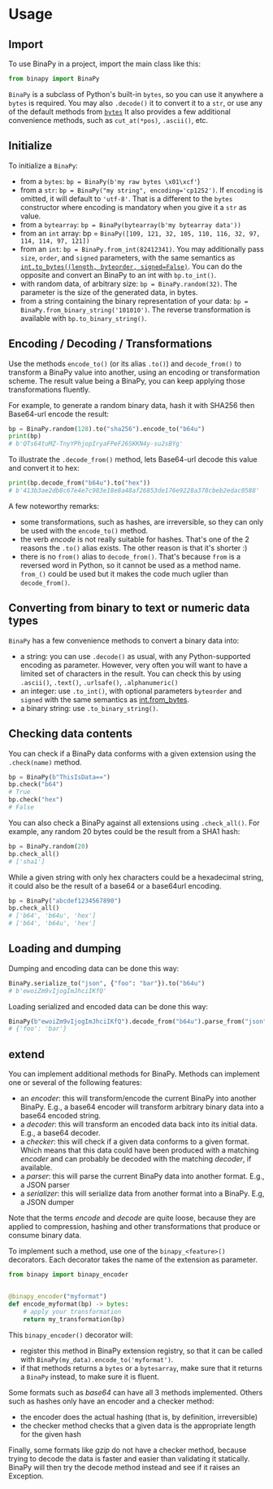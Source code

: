 # Usage

## Import
To use BinaPy in a project, import the main class like this:

```python
from binapy import BinaPy
```

`BinaPy` is a subclass of Python's built-in `bytes`, so you can use it anywhere a `bytes` is required.
You may also `.decode()` it to convert it to a `str`, or use any of the default methods from [`bytes`](https://docs.python.org/3/library/stdtypes.html#bytes)
It also provides a few additional convenience methods, such as `cut_at(*pos)`, `.ascii()`, etc.

## Initialize
To initialize a `BinaPy`:

- from a `bytes`: `bp = BinaPy(b'my raw bytes \x01\xcf'`)
- from a `str`: `bp = BinaPy("my string", encoding='cp1252')`. If `encoding` is omitted, it will default to `'utf-8'`. That is a different to the `bytes` constructor where encoding is mandatory when you give it a `str` as value.
- from a `bytearray`: `bp = BinaPy(bytearray(b'my bytearray data'))`
- from an `int` array: bp = `BinaPy([109, 121, 32, 105, 110, 116, 32, 97, 114, 114, 97, 121])`
- from an `int`: `bp = BinaPy.from_int(82412341)`. You may additionally pass `size`, `order`, and `signed` parameters, with the same semantics as [`int.to_bytes((length, byteorder, signed=False)`](https://docs.python.org/3/library/stdtypes.html#int.to_bytes). You can do the opposite and convert an BinaPy to an int with `bp.to_int()`.
- with random data, of arbitrary size: `bp = BinaPy.random(32)`. The parameter is the size of the generated data, in bytes.
- from a string containing the binary representation of your data: `bp = BinaPy.from_binary_string('101010')`. The reverse transformation is available with `bp.to_binary_string()`.

## Encoding / Decoding / Transformations
Use the methods `encode_to()` (or its alias `.to()`) and `decode_from()` to transform a BinaPy value into another, using an encoding or transformation scheme. The result value
being a BinaPy, you can keep applying those transformations fluently.

For example, to generate a random binary data, hash it with SHA256 then Base64-url encode the result:
```python
bp = BinaPy.random(128).to("sha256").encode_to("b64u")
print(bp)
# b'QTs64tuMZ-TnyYPhjopIryaFPeF26SKKN4y-su2sBYg'
```

To illustrate the `.decode_from()` method, lets Base64-url decode this value and convert it to hex:
```python
print(bp.decode_from("b64u").to("hex"))
# b'413b3ae2db8c67e4e7c983e18e8a48af26853de176e9228a378cbeb2edac0588'
```

A few noteworthy remarks:

- some transformations, such as hashes, are irreversible, so they can only be used with the `encode_to()` method.
- the verb _encode_ is not really suitable for hashes. That's one of the 2 reasons the `.to()` alias exists. The other reason is that it's shorter :)
- there is no `from()` alias to `decode_from()`. That's because `from` is a reversed word in Python, so it cannot be used as a method name. `from_()` could be used but it makes the code much uglier than `decode_from()`.


## Converting from binary to text or numeric data types

`BinaPy` has a few convenience methods to convert a binary data into:

- a string: you can use `.decode()` as usual, with any Python-supported encoding as parameter. However, very often you will want to have a limited set of characters in the result. You can check this by using `.ascii()`, `.text()`, `.urlsafe()`, `.alphanumeric()`
- an integer: use `.to_int()`, with optional parameters `byteorder` and `signed` with the same semantics as [int.from_bytes](https://docs.python.org/3/library/stdtypes.html#int.from_bytes).
- a binary string: use `.to_binary_string()`.

## Checking data contents
You can check if a BinaPy data conforms with a given extension using the `.check(name)` method.

```python
bp = BinaPy(b"ThisIsData==")
bp.check("b64")
# True
bp.check("hex")
# False
```

You can also check a BinaPy against all extensions using `.check_all()`. For example,
any random 20 bytes could be the result from a SHA1 hash:
```python
bp = BinaPy.random(20)
bp.check_all()
# ['sha1']
```

While a given string with only hex characters could be a hexadecimal string, it could also be the result of a base64
or a base64url encoding.
```python
bp = BinaPy("abcdef1234567890")
bp.check_all()
# ['b64', 'b64u', 'hex']
# ['b64', 'b64u', 'hex']
```
## Loading and dumping
Dumping and encoding data can be done this way:
```python
BinaPy.serialize_to("json", {"foo": "bar"}).to("b64u")
# b'ewoiZm9vIjogImJhciIKfQ'
```
Loading serialized and encoded data can be done this way:
```python
BinaPy(b"ewoiZm9vIjogImJhciIKfQ").decode_from("b64u").parse_from("json")
# {'foo': 'bar'}
```

## extend
You can implement additional methods for BinaPy. Methods can implement one or several of the following features:

- an *encoder*: this will transform/encode the current BinaPy into another BinaPy. E.g., a base64 encoder will transform arbitrary binary data into a base64 encoded string.
- a *decoder*: this will transform an encoded data back into its initial data. E.g., a base64 decoder.
- a *checker*: this will check if a given data conforms to a given format. Which means that this data could have been produced with a matching *encoder* and can probably be decoded with the matching *decoder*, if available.
- a *parser*: this will parse the current BinaPy data into another format. E.g., a JSON parser
- a *serializer*: this will serialize data from another format into a BinaPy. E.g, a JSON dumper

Note that the terms *encode* and *decode* are quite loose, because they are applied to compression, hashing and other transformations that produce or consume binary data.

To implement such a method, use one of the `binapy_<feature>()` decorators. Each decorator takes the name of the extension as parameter.

```python
from binapy import binapy_encoder


@binapy_encoder("myformat")
def encode_myformat(bp) -> bytes:
    # apply your transformation
    return my_transformation(bp)
```

This `binapy_encoder()` decorator will:

- register this method in BinaPy extension registry, so that it can be called with `BinaPy(my_data).encode_to('myformat')`.
- if that methods returns a `bytes` or a `bytesarray`, make sure that it returns a `BinaPy` instead, to make sure it is fluent.

Some formats such as *base64* can have all 3 methods implemented. Others such as hashes only have an encoder and a checker method:

- the encoder does the actual hashing (that is, by definition, irreversible)
- the checker method checks that a given data is the appropriate length for the given hash

Finally, some formats like *gzip* do not have a checker method, because trying to decode the data is faster and easier than validating it statically.
BinaPy will then try the decode method instead and see if it raises an Exception.
